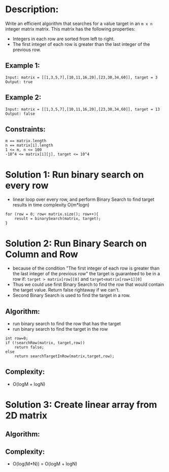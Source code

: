 # Description:

Write an efficient algorithm that searches for a value target in an `m x n` integer matrix matrix. This matrix has the following properties:

* Integers in each row are sorted from left to right.
* The first integer of each row is greater than the last integer of the previous row.

## Example 1:
```
Input: matrix = [[1,3,5,7],[10,11,16,20],[23,30,34,60]], target = 3
Output: true
```

## Example 2:
```
Input: matrix = [[1,3,5,7],[10,11,16,20],[23,30,34,60]], target = 13
Output: false
``` 

## Constraints:
```
m == matrix.length
n == matrix[i].length
1 <= m, n <= 100
-10^4 <= matrix[i][j], target <= 10^4
```

# Solution 1: Run binary search on every row
* linear loop over every row, and perform Binary Search to find target results in time complexity O(m*logn)
```
for (row = 0; row< matrix.size(); row++){
    result = binarySearch(matrix, target);
}
```

# Solution 2: Run Binary Search on Column and Row
* because of the condition "The first integer of each row is greater than the last integer of the previous row" the target is guaranteed to be in a row if: `target > matrix[row][0]` and `target<matrix[row+1][0]` 
* Thus we could use first Binary Search to find the row that would contain the target value. Return false rightaway if we can't.
* Second Binary Search is used to find the target in a row.
## Algorithm:
* run binary search to find the row that has the target
* run binary search to find the target in the row
```
int row=0;
if (!searchRow(matrix, target,row))
    return false;
else
    return searchTargetInRow(matrix,target,row);
```
## Complexity:
* O(logM + logN)

# Solution 3: Create linear array from 2D matrix

## Algorithm:

## Complexity:
* O(log(M*N)) = O(logM + logN)
